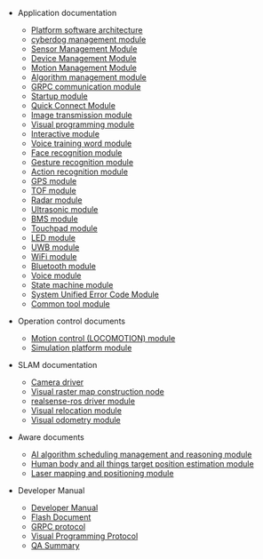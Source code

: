 - Application documentation

   - [Platform software architecture](en/cyberdog_platform_software_architecture.md)
   - [cyberdog management module](en/cyberdog_manager.md)
   - [Sensor Management Module](en/sensor_manager.md)
   - [Device Management Module](en/device_manager.md)
   - [Motion Management Module](en/motion_manager.md)
   - [Algorithm management module](en/algorithm_manager.md)
   - [GRPC communication module](en/cyberdog_grpc.md)
   - [Startup module](en/cyberdog_bringup.md)
   - [Quick Connect Module](en/connector.md)
   - [Image transmission module](en/image_transmission.md)
   - [Visual programming module](en/cyberdog_vp.md)
   - [Interactive module](en/cyberdog_interactive.md)
   - [Voice training word module](en/cyberdog_train.md)
   - [Face recognition module](en/cyberdog_face.md)
   - [Gesture recognition module](en/cyberdog_action.md)
   - [Action recognition module](en/cyberdog_ai_sports.md)
   - [GPS module](en/cyberdog_gps.md)
   - [TOF module](en/cyberdog_tof.md)
   - [Radar module](en/cyberdog_lidar.md)
   - [Ultrasonic module](en/cyberdog_ultrasonic.md)
   - [BMS module](en/cyberdog_bms.md)
   - [Touchpad module](en/cyberdog_touch.md)
   - [LED module](en/cyberdog_led.md)
   - [UWB module](en/cyberdog_uwb.md)
   - [WiFi module](en/cyberdog_wifi.md)
   - [Bluetooth module](en/cyberdog_bluetooth.md)
   - [Voice module](en/cyberdog_audio.md)
   - [State machine module](en/cyberdog_machine.md)
   - [System Unified Error Code Module](en/cyberdog_system.md)
   - [Common tool module](en/cyberdog_common.md)

- Operation control documents
   - [Motion control (LOCOMOTION) module](en/cyberdog_loco.md)
   - [Simulation platform module](en/cyberdog_gazebo.md)
  
- SLAM documentation
   - [Camera driver](en/cyberdog_camera.md)
   - [Visual raster map construction node](en/cyberdog_occmap.md)
   - [realsense-ros driver module](en/realsense-ros.md)
   - [Visual relocation module](en/cyberdog_miloc.md)
   - [Visual odometry module](en/cyberdog_mivins.md)


- Aware documents
   - [AI algorithm scheduling management and reasoning module](en/cyberdog_vision.md)
   - [Human body and all things target position estimation module](en/cyberdog_tracking.md)
   - [Laser mapping and positioning module](en/cyberdog_laserslam.md)

- Developer Manual
   - [Developer Manual](en/developer_guide.md)
   - [Flash Document](en/cyberdog_flash.md)
   - [GRPC protocol](en/grpc_protocol.md)
   - [Visual Programming Protocol](en/cyberdog_vp_protocol_document.md)
   - [QA Summary](en/question_answer.md)
